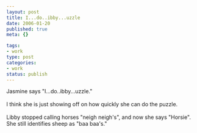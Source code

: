 ```yaml
--- 
layout: post
title: I...do..ibby...uzzle
date: 2006-01-20
published: true
meta: {}

tags: 
- work
type: post
categories: 
- work
status: publish
---
```

<div>Jasmine says "I...do..ibby...uzzle."</div><div> </div><div>I think she is just showing off on how quickly she can do the puzzle.  </div><div> </div><div>Libby stopped calling horses "neigh neigh's", and now she says "Horsie".  She still identifies sheep as "baa baa's."</div>
